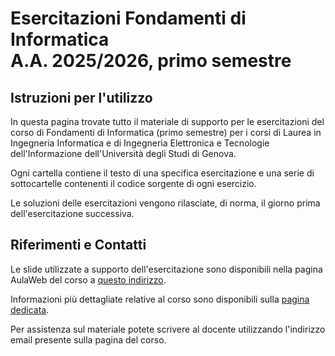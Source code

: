# Esercitazioni Fondamenti di Informatica <br> A.A. 2025/2026, primo semestre

## Istruzioni per l'utilizzo

In questa pagina trovate tutto il materiale di supporto per le esercitazioni del corso di Fondamenti di Informatica (primo semestre) per i corsi di Laurea in Ingegneria Informatica e di Ingegneria Elettronica e Tecnologie dell'Informazione dell'Università degli Studi di Genova.

Ogni cartella contiene il testo di una specifica esercitazione e una serie di sottocartelle contenenti il codice sorgente di ogni esercizio.

Le soluzioni delle esercitazioni vengono rilasciate, di norma, il giorno prima dell'esercitazione successiva.

## Riferimenti e Contatti

Le slide utilizzate a supporto dell'esercitazione sono disponibili nella pagina AulaWeb del corso a [questo indirizzo](https://2025.aulaweb.unige.it/course/view.php?id=2993).

Informazioni più dettagliate relative al corso sono disponibili sulla [pagina dedicata](https://corsi.unige.it/off.f/2025/ins/83918).

Per assistenza sul materiale potete scrivere al docente utilizzando l'indirizzo email presente sulla pagina del corso.
